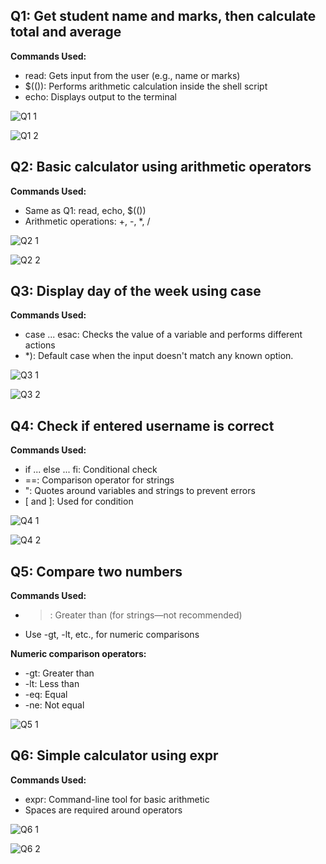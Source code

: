 ## Q1: Get student name and marks, then calculate total and average

**Commands Used:**

* read: Gets input from the user (e.g., name or marks)
* $(()): Performs arithmetic calculation inside the shell script
* echo: Displays output to the terminal

![Q1 1](https://github.com/user-attachments/assets/d7c4b10c-4463-4ebf-b584-14862abe2be1)

![Q1 2](https://github.com/user-attachments/assets/a0b3e121-8588-4bb9-a67b-5df49c6390d1)


## Q2: Basic calculator using arithmetic operators

**Commands Used:**

* Same as Q1: read, echo, $(())
* Arithmetic operations: +, -, *, /

![Q2 1](https://github.com/user-attachments/assets/4d3f0a3b-ec0f-4a3a-a103-fa090a48a03e)

![Q2 2](https://github.com/user-attachments/assets/1c72ea78-808e-400f-89e7-52c20f993735)



## Q3: Display day of the week using case

**Commands Used:**

* case ... esac: Checks the value of a variable and performs different actions
* *): Default case when the input doesn't match any known option.

![Q3 1](https://github.com/user-attachments/assets/4e15ac24-9fbe-4797-872c-b9d05e10d28b)

![Q3 2](https://github.com/user-attachments/assets/6d0dec6c-1a53-4830-82a1-b466af92cf1a)



##  Q4: Check if entered username is correct

**Commands Used:**

* if ... else ... fi: Conditional check
* ==: Comparison operator for strings
* ": Quotes around variables and strings to prevent errors
* [ and ]: Used for condition

![Q4 1](https://github.com/user-attachments/assets/377850e7-44e3-4c0e-9796-3949d58b8ebb)

![Q4 2](https://github.com/user-attachments/assets/297d95c9-ddfe-4a54-a0ce-67806a3a8ecd)



## Q5: Compare two numbers

**Commands Used:**

* >: Greater than (for strings—not recommended)
* Use -gt, -lt, etc., for numeric comparisons

**Numeric comparison operators:**
* -gt: Greater than
* -lt: Less than
* -eq: Equal
* -ne: Not equal

![Q5 1](https://github.com/user-attachments/assets/0e2012cf-d8b0-4b7f-8023-d1579befbfff)



##  Q6: Simple calculator using expr

**Commands Used:**

* expr: Command-line tool for basic arithmetic
* Spaces are required around operators

![Q6 1](https://github.com/user-attachments/assets/ac049b6d-3a9e-4219-ac2a-5ccc52efefe8)

![Q6 2](https://github.com/user-attachments/assets/dd7924d6-1c5b-4284-9e7c-9b6aa552728b)
